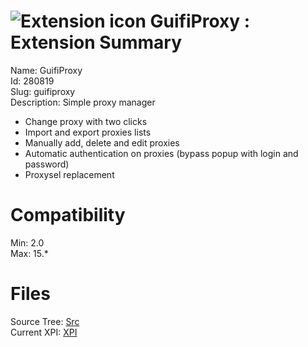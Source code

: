 # ![Extension icon](https://addons.thunderbird.net/user-media/addon_icons/280/280819-64.png?modified=1337335220) GuifiProxy : Extension Summary

Name: GuifiProxy  
Id: 280819  
Slug: guifiproxy  
Description: Simple proxy manager
- Change proxy with two clicks
- Import and export proxies lists
- Manually add, delete and edit proxies
- Automatic authentication on proxies (bypass popup with login and password)
- Proxysel replacement
  

# Compatibility
Min: 2.0  
Max: 15.*  

# Files

Source Tree: [Src](C:/Dev/Thunderbird/ThunderKdB/xall/xOther/280819-guifiproxy/src)  
Current XPI: [XPI](C:/Dev/Thunderbird/ThunderKdB/xall/xOther/280819-guifiproxy/xpi)  



